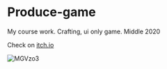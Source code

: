 # Produce-game
My course work. Crafting, ui only game. Middle 2020

Check on <a href="https://hammak.itch.io/produce-the-game">itch.io</a>

![MGVzo3](https://user-images.githubusercontent.com/13766687/172369640-debd061e-45e7-42ce-8481-6d670eea5cb0.png)
